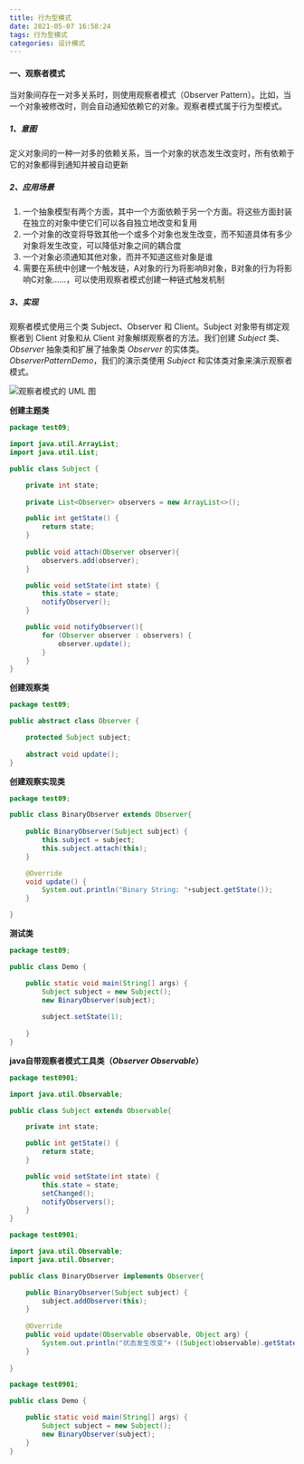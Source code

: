 ```yaml
---
title: 行为型模式
date: 2021-05-07 16:58:24
tags: 行为型模式
categories: 设计模式
---
```

#### 一、观察者模式
当对象间存在一对多关系时，则使用观察者模式（Observer Pattern）。比如，当一个对象被修改时，则会自动通知依赖它的对象。观察者模式属于行为型模式。
<!-- more -->
##### 1、意图
定义对象间的一种一对多的依赖关系，当一个对象的状态发生改变时，所有依赖于它的对象都得到通知并被自动更新
##### 2、应用场景
1. 一个抽象模型有两个方面，其中一个方面依赖于另一个方面。将这些方面封装在独立的对象中使它们可以各自独立地改变和复用
2. 一个对象的改变将导致其他一个或多个对象也发生改变，而不知道具体有多少对象将发生改变，可以降低对象之间的耦合度
3. 一个对象必须通知其他对象，而并不知道这些对象是谁
4. 需要在系统中创建一个触发链，A对象的行为将影响B对象，B对象的行为将影响C对象……，可以使用观察者模式创建一种链式触发机制
##### 3、实现
观察者模式使用三个类 Subject、Observer 和 Client。Subject 对象带有绑定观察者到 Client 对象和从 Client 对象解绑观察者的方法。我们创建  _Subject_  类、_Observer_  抽象类和扩展了抽象类  _Observer_  的实体类。
_ObserverPatternDemo_，我们的演示类使用  _Subject_  和实体类对象来演示观察者模式。

![观察者模式的 UML 图](https://www.runoob.com/wp-content/uploads/2014/08/observer_pattern_uml_diagram.jpg)

**创建主题类**

```java
package test09;

import java.util.ArrayList;
import java.util.List;

public class Subject {

	private int state;
	
	private List<Observer> observers = new ArrayList<>();

	public int getState() {
		return state;
	}
	
	public void attach(Observer observer){
		observers.add(observer);
	}

	public void setState(int state) {
		this.state = state;
		notifyObserver();
	}

	public void notifyObserver(){
		for (Observer observer : observers) {
			observer.update(); 
		}
	}
}
```
**创建观察类**

```java 
package test09;

public abstract class Observer {

	protected Subject subject;
	
	abstract void update();
}
```
**创建观察实现类**
```java
package test09;

public class BinaryObserver extends Observer{
	
	public BinaryObserver(Subject subject) {
		this.subject = subject;
		this.subject.attach(this);
	}

	@Override
	void update() {
		System.out.println("Binary String: "+subject.getState());
	}

}
```
**测试类**
```java
package test09;

public class Demo {

	public static void main(String[] args) {
		Subject subject = new Subject();
		new BinaryObserver(subject);
		
		subject.setState(1);
		
	}
}
```
**java自带观察者模式工具类（_Observer_ _Observable_）**
```java
package test0901;

import java.util.Observable;

public class Subject extends Observable{

	private int state;

	public int getState() {
		return state;
	}

	public void setState(int state) {
		this.state = state;
		setChanged();
		notifyObservers();
	}
}
```
```java
package test0901;

import java.util.Observable;
import java.util.Observer;

public class BinaryObserver implements Observer{

	public BinaryObserver(Subject subject) {
		subject.addObserver(this);
	}
	
	@Override
	public void update(Observable observable, Object arg) {
		System.out.println("状态发生改变"+ ((Subject)observable).getState());
	}
	
}
```
```java
package test0901;

public class Demo {

	public static void main(String[] args) {
		Subject subject = new Subject();
		new BinaryObserver(subject);
	}
}
```




